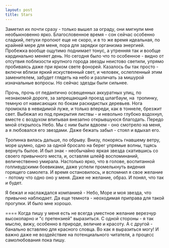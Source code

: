 ```yaml
--- 
layout: post
title: Stars
---
```

Заметил их почти сразу - только вышел за ограду, они мигнули мне необыкновенно ярко. Благословенное время - сон сейчас особенно сладкий,
петухи пропоют еще не скоро, и в то же время идеальная, по крайней мере для меня, пора для зарядки организма энергией. Пробежка вообще ощутимо
поднимает тонус, а утренняя так и вообще кардинально меняет день.
Но сегодня было что то особенное - видно от отсутвия поблизости крупного города звезды неистово светили, упрямо пробиваясь даже при ярком свете фонорей.
Казалось бы так просто - включи вблизи яркий искуственный свет, и человек, ослепленный этим заменителем, забудет глядеть на небо и различать за мишурой
изначальные вопросы. Но сейчас здезды были сильнее.

Прочь, прочь от педантично освещенных аккуратных улиц, по незнакомой дороге, за запрещающий
проезд шлагбаум, на  тропинку, темную от нависающих по бокам раскидистых деревьев. Нога промокла в невидимой луже, и только впереди, как в тоннеле,
брезжит свет. Выбежал из под прикрытия листвы - и невольно глубоко вздохнул, вместе с воздухом впитывая внезапно открывшуюся благодать. Передо мной
открылось Небо. Мы с ним были вдвоем - оно смотрело на меня, а я любовался его звездами. Даже бежать забыл - стоял и вдыхал его.

Тропинка вилась дальше, по обрыву. Внизу, покорясь гнавшему ветру, море шумно, одно за одной бросало на берег упрямые волны, тщясь вернуть былое.
И был знак - необычайно яркая звезда скатившись со своего привычного места, и, оставляя шлейф воспоминаний,
величественно умирала. Настолько ярко, что в голове, воспитанной голливудскими боевиками, даже успели промелькнуть видения горящего самолета.
И время остановилось, и вспомнил я свое желание - потому что одно оно у меня. Даже не желание, образ. И понял, что так и будет.

Я бежал и наслаждался компанией - Небо, Море и моя звезда, что привычно наблюдает. Да еще темнота - неоходимая приправа для такой прогулки.
И было мне хорошо.

====
Когда пишу у меня есть не всегда уместное желание верезчур высокопарно и "с претензией" выразиться.
С одной стороны - я так мыслю, вижу, особенно в природе, величие и красоту.
А с другой - банально вставляю для красного словца. Во как я выразиться могу! И важно даже не воздействие на потенциального читателя,
а процесс самолюбования пока пишу.
